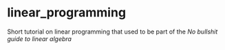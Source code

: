 # linear_programming
Short tutorial on linear programming that used to be part of the *No bullshit guide to linear algebra*
